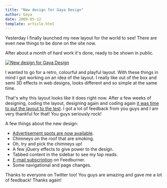 ```yaml
---
title: "New design for Gaya Design"
author: Gaya
date: 2009-05-12
template: article.html
---
```

Yesterday I finally launched my new layout for the world to see! There are even new things to be done on the site now.

After about a month of hard work it's done, ready to be shown in public.

[![New design for Gaya Design](/articles/new-design-for-gaya-design/newlayout.jpg "New design for Gaya Design")](/articles/new-design-for-gaya-design/)

<span class="more"></span>

I wanted to go for a retro, colourful and playful layout. With these things in mind I got working on an idea of the layout. I really like out of the box and semi 3D effects in web designs, looks different and so simple at the same time.

That's why this layout looks like it does right now. After a few weeks of designing, coding the layout, designing again and coding again [it was time to put the layout to the test](/articles/new-looks-coming-your-way/). I got a lot of feedback from you guys and I am very thankful for that! You guys seriously rock!

A few things about the new design:

- [Advertisement spots are now available](http://www.gayadesign.com/advertise/).
- Chimneys on the roof that are smoking.
- Oh, try and pick the chimneys up!
- A few jQuery effects to give power to the design.
- Tabbed content in the sidebar to see my top reads.
- [E-mail subscription](http://feedburner.google.com/fb/a/mailverify?uri=GayaDesign) on Feedburner.
- Some navigational and page changes.

Thanks to everyone on Twitter too! You guys are amazing and gave me a lot of feedback! Thanks again!
